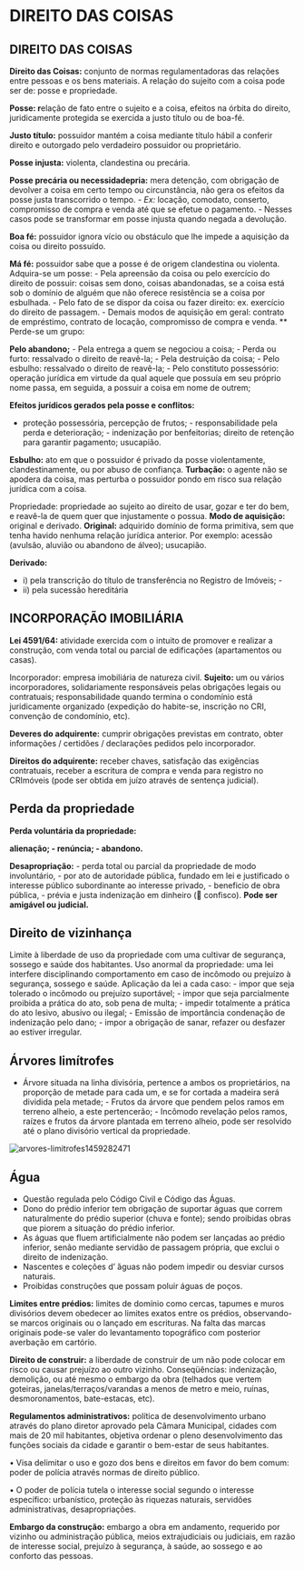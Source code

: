 # DIREITO DAS COISAS

## DIREITO DAS COISAS

**Direito das Coisas:** conjunto de normas regulamentadoras das relações entre pessoas e os bens materiais. A relação do sujeito com a coisa pode ser de: posse e propriedade.

**Posse: r**elação de fato entre o sujeito e a coisa, efeitos na órbita do direito, juridicamente protegida se exercida a justo título ou de boa-fé.

**Justo título:** possuidor mantém a coisa mediante título hábil a conferir direito e outorgado pelo verdadeiro possuidor ou proprietário. 

**Posse injusta:** violenta, clandestina ou precária. 

**Posse precária ou necessidadepria:** mera detenção, com obrigação de devolver a coisa em certo tempo ou circunstância, não gera os efeitos da posse justa transcorrido o tempo. -  _Ex:_  locação, comodato, conserto, compromisso de compra e venda até que se efetue o pagamento. - Nesses casos pode se transformar em posse injusta quando negada a devolução.

**Boa fé:** possuidor ignora vício ou obstáculo que lhe impede a aquisição da coisa ou direito possuído. 

**Má fé:** possuidor sabe que a posse é de origem clandestina ou violenta. Adquira-se um posse: - Pela apreensão da coisa ou pelo exercício do direito de possuir: coisas sem dono, coisas abandonadas, se a coisa está sob o domínio de alguém que não oferece resistência se a coisa por esbulhada. - Pelo fato de se dispor da coisa ou fazer direito: ex. exercício do direito de passagem. - Demais modos de aquisição em geral: contrato de empréstimo, contrato de locação, compromisso de compra e venda. \*\* Perde-se um grupo:

**Pelo abandono;** - Pela entrega a quem se negociou a coisa; - Perda ou furto: ressalvado o direito de reavê-la; - Pela destruição da coisa; - Pelo esbulho: ressalvado o direito de reavê-la; - Pelo constituto possessório: operação jurídica em virtude da qual aquele que possuía em seu próprio nome passa, em seguida, a possuir a coisa em nome de outrem;

**Efeitos jurídicos gerados pela posse e conflitos:**

* proteção possessória, percepção de frutos; - responsabilidade pela perda e deterioração; - indenização por benfeitorias; direito de retenção para garantir pagamento; usucapião.

**Esbulho:** ato em que o possuidor é privado da posse violentamente, clandestinamente, ou por abuso de confiança. **Turbação:** o agente não se apodera da coisa, mas perturba o possuidor pondo em risco sua relação jurídica com a coisa.

Propriedade: propriedade ao sujeito ao direito de usar, gozar e ter do bem, e reavê-la de quem quer que injustamente o possua. **Modo de aquisição:** original e derivado. **Original:** adquirido domínio de forma primitiva, sem que tenha havido nenhuma relação jurídica anterior. Por exemplo: acessão \(avulsão, aluvião ou abandono de álveo\); usucapião. 

**Derivado:**

* i) pela transcrição do título de transferência no Registro de Imóveis; - 
* ii) pela sucessão hereditária

## INCORPORAÇÃO IMOBILIÁRIA

**Lei 4591/64:** atividade exercida com o intuito de promover e realizar a construção, com venda total ou parcial de edificações \(apartamentos ou casas\).

Incorporador: empresa imobiliária de natureza civil. **Sujeito:** um ou vários incorporadores, solidariamente responsáveis ​​pelas obrigações legais ou contratuais; responsabilidade quando termina o condomínio está juridicamente organizado \(expedição do habite-se, inscrição no CRI, convenção de condomínio, etc\).

**Deveres do adquirente:** cumprir obrigações previstas em contrato, obter informações / certidões / declarações pedidos pelo incorporador.

**Direitos do adquirente:** receber chaves, satisfação das exigências contratuais, receber a escritura de compra e venda para registro no CRImóveis \(pode ser obtida em juízo através de sentença judicial\).

## Perda da propriedade

**Perda voluntária da propriedade:**

**alienação; - renúncia; - abandono.**

**Desapropriação:** - perda total ou parcial da propriedade de modo involuntário, - por ato de autoridade pública, fundado em lei e justificado o interesse público subordinante ao interesse privado, - beneficio de obra pública, - prévia e justa indenização em dinheiro \( confisco\). **Pode ser amigável ou judicial.**

## Direito de vizinhança

Limite à liberdade de uso da propriedade com uma cultivar de segurança, sossego e saúde dos habitantes. Uso anormal da propriedade: uma lei interfere disciplinando comportamento em caso de incômodo ou prejuízo à segurança, sossego e saúde. Aplicação da lei a cada caso: - impor que seja tolerado o incômodo ou prejuízo suportável; - impor que seja parcialmente proibida a prática do ato, sob pena de multa; - impedir totalmente a prática do ato lesivo, abusivo ou ilegal; - Emissão de importância condenação de indenização pelo dano; - impor a obrigação de sanar, refazer ou desfazer ao estiver irregular.

## Árvores limítrofes

* Árvore situada na linha divisória, pertence a ambos os proprietários, na proporção de metade para cada um, e se for cortada a madeira será dividida pela metade; - Frutos da árvore que pendem pelos ramos em terreno alheio, a este pertencerão; - Incômodo revelação pelos ramos, raízes e frutos da árvore plantada em terreno alheio, pode ser resolvido até o plano divisório vertical da propriedade.

<img src="https://i.ibb.co/SvQ6qpD/arvores-limitrofes1459282471.jpg" alt="arvores-limitrofes1459282471" border="0">


## **Água**

* Questão regulada pelo Código Civil e Código das Águas.
* Dono do prédio inferior tem obrigação de suportar águas que correm    naturalmente do prédio superior \(chuva e fonte\); sendo proibidas    obras que piorem a situação do prédio inferior.
* As águas que fluem artificialmente não podem ser lançadas ao prédio    inferior, senão mediante servidão de passagem própria, que exclui o    direito de indenização.
* Nascentes e coleções d’ ́águas não podem impedir ou desviar cursos    naturais.
* Proibidas construções que possam poluir águas de poços.

**Limites entre prédios:** limites de domínio como cercas, tapumes e muros divisórios devem obedecer ao limites exatos entre os prédios, observando-se marcos originais ou o lançado em escrituras. Na falta das marcas originais pode-se valer do levantamento topográfico com posterior averbação em cartório.

**Direito de construir:** a liberdade de construir de um não pode colocar em risco ou causar prejuízo ao outro vizinho. Conseqüências: indenização, demolição, ou até mesmo o embargo da obra \(telhados que vertem goteiras, janelas/terraços/varandas a menos de metro e meio, ruínas, desmoronamentos, bate-estacas, etc\).

**Regulamentos administrativos:** política de desenvolvimento urbano através do plano diretor aprovado pela Câmara Municipal, cidades com mais de 20 mil habitantes, objetiva ordenar o pleno desenvolvimento das funções sociais da cidade e garantir o bem-estar de seus habitantes.

• Visa delimitar o uso e gozo dos bens e direitos em favor do bem comum: poder de polícia através normas de direito público.

• O poder de polícia tutela o interesse social segundo o interesse específico: urbanístico, proteção às riquezas naturais, servidões administrativas, desapropriações.

**Embargo da construção:** embargo a obra em andamento, requerido por vizinho ou administração pública, meios extrajudiciais ou judiciais, em razão de interesse social, prejuízo à segurança, à saúde, ao sossego e ao conforto das pessoas. 

<!--stackedit_data:
eyJoaXN0b3J5IjpbOTE3ODY4Nzg0XX0=
-->
